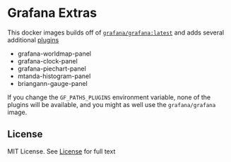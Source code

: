 # Grafana Extras

This docker images builds off of [`grafana/grafana:latest`](https://hub.docker.com/r/grafana/grafana/)
and adds several additional [plugins](https://grafana.net/plugins)

* grafana-worldmap-panel
* grafana-clock-panel
* grafana-piechart-panel
* mtanda-histogram-panel
* briangann-gauge-panel

If you change the `GF_PATHS_PLUGINS` environment variable, none of the plugins
will be available, and you might as well use the `grafana/grafana` image.

## License
MIT License. See [License](/LICENSE) for full text
